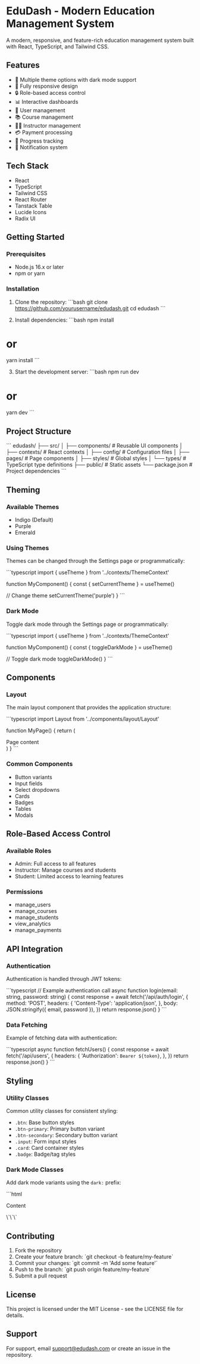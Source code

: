 # EduDash - Modern Education Management System

A modern, responsive, and feature-rich education management system built with React, TypeScript, and Tailwind CSS.

## Features

- 🎨 Multiple theme options with dark mode support
- 📱 Fully responsive design
- 🔒 Role-based access control
- 📊 Interactive dashboards
- 👥 User management
- 📚 Course management
- 👨‍🏫 Instructor management
- 💳 Payment processing
- 🎯 Progress tracking
- 📨 Notification system

## Tech Stack

- React
- TypeScript
- Tailwind CSS
- React Router
- Tanstack Table
- Lucide Icons
- Radix UI

## Getting Started

### Prerequisites

- Node.js 16.x or later
- npm or yarn

### Installation

1. Clone the repository:
\`\`\`bash
git clone https://github.com/yourusername/edudash.git
cd edudash
\`\`\`

2. Install dependencies:
\`\`\`bash
npm install
# or
yarn install
\`\`\`

3. Start the development server:
\`\`\`bash
npm run dev
# or
yarn dev
\`\`\`

## Project Structure

\`\`\`
edudash/
├── src/
│   ├── components/        # Reusable UI components
│   ├── contexts/         # React contexts
│   ├── config/           # Configuration files
│   ├── pages/           # Page components
│   ├── styles/          # Global styles
│   └── types/           # TypeScript type definitions
├── public/             # Static assets
└── package.json       # Project dependencies
\`\`\`

## Theming

### Available Themes

- Indigo (Default)
- Purple
- Emerald

### Using Themes

Themes can be changed through the Settings page or programmatically:

\`\`\`typescript
import { useTheme } from '../contexts/ThemeContext'

function MyComponent() {
  const { setCurrentTheme } = useTheme()
  
  // Change theme
  setCurrentTheme('purple')
}
\`\`\`

### Dark Mode

Toggle dark mode through the Settings page or programmatically:

\`\`\`typescript
import { useTheme } from '../contexts/ThemeContext'

function MyComponent() {
  const { toggleDarkMode } = useTheme()
  
  // Toggle dark mode
  toggleDarkMode()
}
\`\`\`

## Components

### Layout

The main layout component that provides the application structure:

\`\`\`typescript
import Layout from '../components/layout/Layout'

function MyPage() {
  return (
    <Layout>
      <div>Page content</div>
    </Layout>
  )
}
\`\`\`

### Common Components

- Button variants
- Input fields
- Select dropdowns
- Cards
- Badges
- Tables
- Modals

## Role-Based Access Control

### Available Roles

- Admin: Full access to all features
- Instructor: Manage courses and students
- Student: Limited access to learning features

### Permissions

- manage_users
- manage_courses
- manage_students
- view_analytics
- manage_payments

## API Integration

### Authentication

Authentication is handled through JWT tokens:

\`\`\`typescript
// Example authentication call
async function login(email: string, password: string) {
  const response = await fetch('/api/auth/login', {
    method: 'POST',
    headers: {
      'Content-Type': 'application/json',
    },
    body: JSON.stringify({ email, password }),
  })
  return response.json()
}
\`\`\`

### Data Fetching

Example of fetching data with authentication:

\`\`\`typescript
async function fetchUsers() {
  const response = await fetch('/api/users', {
    headers: {
      'Authorization': `Bearer ${token}`,
    },
  })
  return response.json()
}
\`\`\`

## Styling

### Utility Classes

Common utility classes for consistent styling:

- `.btn`: Base button styles
- `.btn-primary`: Primary button variant
- `.btn-secondary`: Secondary button variant
- `.input`: Form input styles
- `.card`: Card container styles
- `.badge`: Badge/tag styles

### Dark Mode Classes

Add dark mode variants using the `dark:` prefix:

\`\`\`html
<div class="bg-white dark:bg-gray-800">
  <p class="text-gray-900 dark:text-white">Content</p>
</div>
\`\`\`

## Contributing

1. Fork the repository
2. Create your feature branch: \`git checkout -b feature/my-feature\`
3. Commit your changes: \`git commit -m 'Add some feature'\`
4. Push to the branch: \`git push origin feature/my-feature\`
5. Submit a pull request

## License

This project is licensed under the MIT License - see the LICENSE file for details.

## Support

For support, email support@edudash.com or create an issue in the repository.

